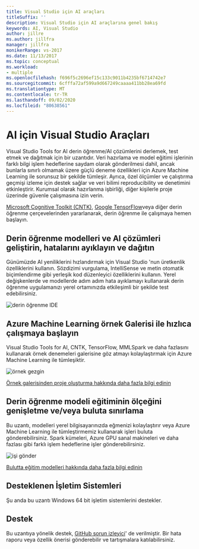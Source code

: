 ```yaml
---
title: Visual Studio için AI araçları
titleSuffix: ''
description: Visual Studio için AI araçlarına genel bakış
keywords: AI, Visual Studio
author: jillre
ms.author: jillfra
manager: jillfra
monikerRange: vs-2017
ms.date: 11/13/2017
ms.topic: conceptual
ms.workload:
- multiple
ms.openlocfilehash: f696f5c2696ef15c133c9011b4235bf6714742e7
ms.sourcegitcommit: 6cfffa72af599a9d667249caaaa411bb28ea69fd
ms.translationtype: MT
ms.contentlocale: tr-TR
ms.lasthandoff: 09/02/2020
ms.locfileid: "80638561"
---
```

# <a name="visual-studio-tools-for-ai"></a>AI için Visual Studio Araçları

Visual Studio Tools for AI derin öğrenme/AI çözümlerini derlemek, test etmek ve dağıtmak için bir uzantıdır. Veri hazırlama ve model eğitimi işlerinin farklı bilgi işlem hedeflerine saydam olarak gönderilmesi dahil, ancak bunlarla sınırlı olmamak üzere güçlü deneme özellikleri için Azure Machine Learning ile sorunsuz bir şekilde tümleşir. Ayrıca, özel ölçümler ve çalıştırma geçmişi izleme için destek sağlar ve veri bilimi reproducibility ve denetimini etkinleştirir. Kurumsal olarak hazırlanma işbirliği, diğer kişilerle proje üzerinde güvenle çalışmasına izin verin.

[Microsoft Cognitive Toolkit (CNTK)](/cognitive-toolkit/), [Google TensorFlow](https://www.tensorflow.org)veya diğer derin öğrenme çerçevelerinden yararlanarak, derin öğrenme ile çalışmaya hemen başlayın.

## <a name="develop-debug-and-deploy-deep-learning-models-and-ai-solutions"></a>Derin öğrenme modelleri ve AI çözümleri geliştirin, hatalarını ayıklayın ve dağıtın
Günümüzde AI yeniliklerini hızlandırmak için Visual Studio 'nun üretkenlik özelliklerini kullanın. Sözdizimi vurgulama, IntelliSense ve metin otomatik biçimlendirme gibi yerleşik kod düzenleyici özelliklerini kullanın. Yerel değişkenlerde ve modellerde adım adım hata ayıklamayı kullanarak derin öğrenme uygulamanızı yerel ortamınızda etkileşimli bir şekilde test edebilirsiniz.

![derin öğrenme IDE](media/about/ide.png)

## <a name="get-started-quickly-with-the-azure-machine-learning-sample-gallery"></a>Azure Machine Learning örnek Galerisi ile hızlıca çalışmaya başlayın
Visual Studio Tools for AI, CNTK, TensorFlow, MMLSpark ve daha fazlasını kullanarak örnek denemeleri galerisine göz atmayı kolaylaştırmak için Azure Machine Learning ile tümleşiktir.

![örnek gezgin](media/about/gallery.png)

[Örnek galerisinden proje oluşturma hakkında daha fazla bilgi edinin](create-project-gallery.md)

## <a name="scale-out-deep-learning-model-training-andor-inferencing-to-the-cloud"></a>Derin öğrenme modeli eğitiminin ölçeğini genişletme ve/veya buluta sınırlama
Bu uzantı, modelleri yerel bilgisayarınızda eğmenizi kolaylaştırır veya Azure Machine Learning ile tümleştirmemiz kullanarak işleri buluta gönderebilirsiniz. Spark kümeleri, Azure GPU sanal makineleri ve daha fazlası gibi farklı işlem hedeflerine işler gönderebilirsiniz.

![işi gönder](media/about/submitjobs.png)

[Bulutta eğitim modelleri hakkında daha fazla bilgi edinin](tensorflow-vm.md)

## <a name="supported-operating-systems"></a>Desteklenen İşletim Sistemleri
Şu anda bu uzantı Windows 64 bit işletim sistemlerini destekler.

## <a name="support"></a>Destek
Bu uzantıya yönelik destek, [GitHub sorun izleyici](https://github.com/Microsoft/vs-tools-for-ai/issues)' de verilmiştir. Bir hata raporu veya özellik önerisi gönderebilir ve tartışmalara katılabilirsiniz.
